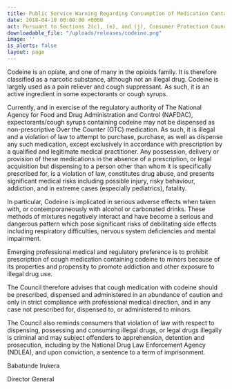 ```yaml
---
title: Public Service Warning Regarding Consumption of Medication Containing Codeine
date: 2018-04-10 00:00:00 +0000
act: Pursuant to Sections 2(c), (e), and (j), Consumer Protection Council Act 2004
downloadable_file: "/uploads/releases/codeine.png"
image: ''
is_alerts: false
layout: page
---
```

Codeine is an opiate, and one of many in the opioids family. It is therefore classified as a narcotic substance, although not an illegal drug. Codeine is largely used as a pain reliever and cough suppressant. As such, it is an active ingredient in some expectorants or cough syrups.

Currently, and in exercise of the regulatory authority of The National Agency for Food and Drug Administration and Control (NAFDAC), expectorants/cough syrups containing codeine may not be dispensed as non-prescriptive Over the Counter (OTC) medication. As such, it is illegal and a violation of law to attempt to purchase, purchase, as well as dispense any such medication, except exclusively in accordance with prescription by a qualified and legitimate medical practitioner. Any possession, delivery or provision of these medications in the absence of a prescription, or legal acquisition but dispensing to a person other than whom it is specifically prescribed for, is a violation of law, constitutes drug abuse, and presents significant medical risks including possible injury, risky behaviour, addiction, and in extreme cases (especially pediatrics), fatality.

In particular, Codeine is implicated in serious adverse effects when taken with, or contemporaneously with alcohol or carbonated drinks. These methods of mixtures negatively interact and have become a serious and dangerous pattern which pose significant risks of debilitating side effects including respiratory difficulties, nervous system deficiencies and mental impairment.

Emerging professional medical and regulatory preference is to prohibit prescription of cough medication containing codeine to minors because of its properties and propensity to promote addiction and other exposure to illegal drug use.

The Council therefore advises that cough medication with codeine should be prescribed, dispensed and administered in an abundance of caution and only in strict compliance with professional medical direction, and in any case not prescribed for, dispensed to, or administered to minors.

The Council also reminds consumers that violation of law with respect to dispensing, possessing and consuming illegal drugs, or legal drugs illegally is criminal and may subject offenders to apprehension, detention and prosecution, including by the National Drug Law Enforcement Agency (NDLEA), and upon conviction, a sentence to a term of imprisonment.


Babatunde Irukera

Director General